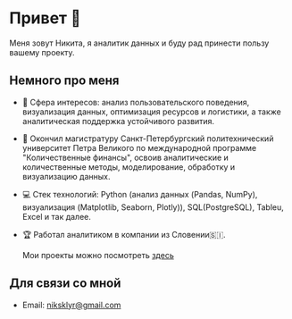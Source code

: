 # Привет 🤝 

Меня зовут Никита, я аналитик данных и буду рад принести пользу вашему проекту.

## Немного про меня

- 🎯 Сфера интересов: анализ пользовательского поведения, визуализация данных, оптимизация ресурсов и логистики, а также аналитическая поддержка устойчивого развития.
- 📖 Окончил магистратуру Санкт-Петербургский политехнический университет Петра Великого по международной программе "Количественные финансы", освоив аналитические и количественные методы, моделирование, обработку и визуализацию данных.  
- 💻 Стек технологий: Python (анализ данных (Pandas, NumPy), визуализация (Matplotlib, Seaborn, Plotly)), SQL(PostgreSQL), Tableu, Excel и так далее.
- 🏆 Работал аналитиком в компании из Словении🇸🇮.
  
  Мои проекты можно посмотреть [здесь](https://github.com/Sklarone/data_analyst_portfolio)

## Для связи со мной

- Email: niksklyr@gmail.com 
